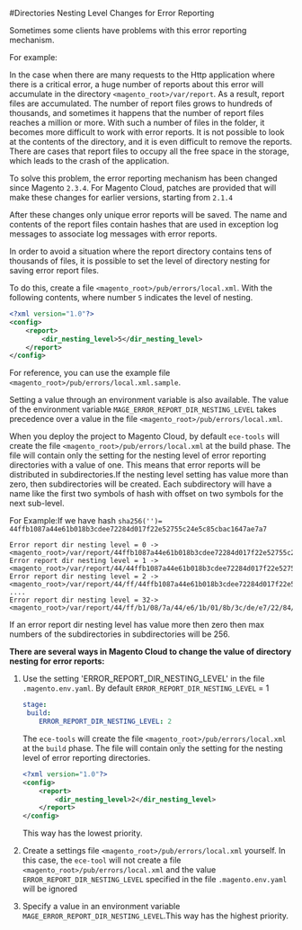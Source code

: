 #Directories Nesting Level Changes for Error Reporting

Sometimes some clients have problems with this error reporting mechanism.

For example:

In the case when there are many requests to the Http application where there is a critical error, a huge number of reports about this error will accumulate in the directory `<magento_root>/var/report`. As a result, report files are accumulated. The number of report files grows to hundreds of thousands, and sometimes it happens that the number of report files reaches a million or more. With such a number of files in the folder, it becomes more difficult to work with error reports. It is not possible to look at the contents of the directory, and it is even difficult to remove the reports. There are cases that report files to occupy all the free space in the storage, which leads to the crash of the application.

To solve this problem, the error reporting mechanism has been changed since Magento `2.3.4`. For Magento Cloud, patches are provided that will make these changes for earlier versions, starting from `2.1.4`

After these changes only unique error reports will be saved. The name and contents of the report files contain hashes that are used in exception log messages to associate log messages with error reports.

In order to avoid a situation where the report directory contains tens of thousands of files, it is possible to set the level of directory nesting for saving error report files.

To do this, create a file `<magento_root>/pub/errors/local.xml`. With the following contents, where number `5` indicates the level of nesting.

```xml
<?xml version="1.0"?>
<config>
    <report>
        <dir_nesting_level>5</dir_nesting_level>
    </report>
</config>
```

For reference, you can use the example file `<magento_root>/pub/errors/local.xml.sample`.

Setting a value through an environment variable is also available. The value of the environment variable `MAGE_ERROR_REPORT_DIR_NESTING_LEVEL` takes precedence over a value in the file `<magento_root>/pub/errors/local.xml`.

When you deploy the project to Magento Cloud, by default `ece-tools` will create the file `<magento_root>/pub/errors/local.xml` at the build phase. The file will contain only the setting for the nesting level of error reporting directories with a value of one. This means that error reports will be distributed in subdirectories.If the nesting level setting has value more than zero, then subdirectories will be created. Each subdirectory will have a name like the first two symbols of hash with offset on two symbols for the next sub-level.

For Example:If we have hash `sha256('')= 44ffb1087a44e61b018b3cdee72284d017f22e52755c24e5c85cbac1647ae7a7`

```
Error report dir nesting level = 0 -> <magento_root>/var/report/44ffb1087a44e61b018b3cdee72284d017f22e52755c24e5c85cbac1647ae7a7
Error report dir nesting level = 1 -> <magento_root>/var/report/44/44ffb1087a44e61b018b3cdee72284d017f22e52755c24e5c85cbac1647ae7a7
Error report dir nesting level = 2 -> <magento_root>/var/report/44/ff/44ffb1087a44e61b018b3cdee72284d017f22e52755c24e5c85cbac1647ae7a7
....
Error report dir nesting level = 32-> <magento_root>/var/report/44/ff/b1/08/7a/44/e6/1b/01/8b/3c/de/e7/22/84/d0/17/f2/2e/52/75/5c/24/e5/c8/5c/ba/c1/64/7a/e7/a7/44ffb1087a44e61b018b3cdee72284d017f22e52755c24e5c85cbac1647ae7a7

```

If an error report dir nesting level has value more then zero then max numbers of the subdirectories in subdirectories will be 256.

**There are several ways in Magento Cloud to change the value of directory nesting for error reports:**

1. Use the setting 'ERROR_REPORT_DIR_NESTING_LEVEL' in the file `.magento.env.yaml`. By default `ERROR_REPORT_DIR_NESTING_LEVEL` = 1
   ```yaml
   stage:                                                                                                     #
    build:                                                                                                   #
       ERROR_REPORT_DIR_NESTING_LEVEL: 2
   ```
    The `ece-tools` will create the file `<magento_root>/pub/errors/local.xml` at the `build` phase. The file will contain only the setting for the nesting level of error reporting directories.
   ```xml
   <?xml version="1.0"?>
   <config>
       <report>
           <dir_nesting_level>2</dir_nesting_level>
       </report>
   </config>
   ```
   This way has the lowest priority.
1. Create a settings file `<magento_root>/pub/errors/local.xml` yourself. In this case, the `ece-tool` will not create a file `<magento_root>/pub/errors/local.xml` and the value `ERROR_REPORT_DIR_NESTING_LEVEL` specified in the file `.magento.env.yaml` will be ignored

1. Specify a value in an environment variable `MAGE_ERROR_REPORT_DIR_NESTING_LEVEL`.This way has the highest priority.

